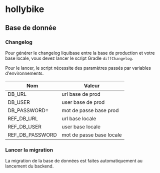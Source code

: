 # hollybike

## Base de donnée

### Changelog
Pour générer le changelog liquibase entre la base de production et votre base locale, vous devez lancer le script Gradle `diffChangelog`.

Pour le lancer, le script nécessite des paramètres passés par variables d'environnements.

| Nom             | Valeur                   |
|-----------------|--------------------------|
| DB_URL          | url base de prod         |
| DB_USER         | user base de prod        |
| DB_PASSWORD=    | mot de passe base prod   |
| REF_DB_URL      | url base locale          |
| REF_DB_USER     | user base locale         |
| REF_DB_PASSWORD | mot de passe base locale |

### Lancer la migration
La migration de la base de données est faites automatiquement au lancement du backend.